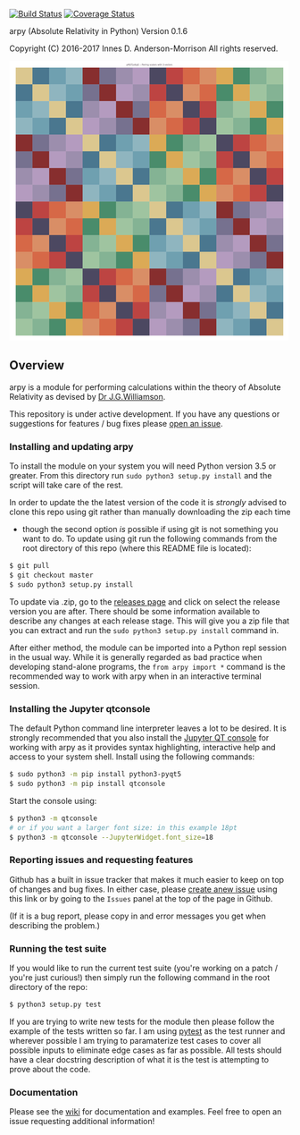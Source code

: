 [![Build Status](https://travis-ci.org/sminez/arpy.svg?branch=master)](https://travis-ci.org/sminez/arpy) [![Coverage Status](https://coveralls.io/repos/github/sminez/arpy/badge.svg?branch=master)](https://coveralls.io/github/sminez/arpy?branch=master)

arpy (Absolute Relativity in Python) Version 0.1.6

Copyright (C) 2016-2017 Innes D. Anderson-Morrison All rights reserved.

![Cayley Table for the Williamson Algebra](readme_icon.png)


## Overview
arpy is a module for performing calculations within the theory of Absolute Relativity
as devised by [Dr J.G.Williamson](http://www.gla.ac.uk/schools/engineering/staff/johnwilliamson/).

This repository is under active development. If you have any questions or
suggestions for features / bug fixes please [open an issue](https://github.com/sminez/arpy/issues).

### Installing and updating arpy
To install the module on your system you will need Python version 3.5 or
greater. From this directory run `sudo python3 setup.py install` and the script
will take care of the rest.

In order to update the the latest version of the code it is _strongly_ advised
to clone this repo using git rather than manually downloading the zip each time
- though the second option _is_ possible if using git is not something you want
to do. To update using git run the following commands from the root directory of
this repo (where this README file is located):

```bash
$ git pull
$ git checkout master
$ sudo python3 setup.py install
```

To update via .zip, go to the [releases page](https://github.com/sminez/arpy/releases)
and click on select the release version you are after. There should be some
information available to describe any changes at each release stage.
This will give you a zip file that you can extract and run the
`sudo python3 setup.py install` command in.

After either method, the module can be imported into a Python repl session in
the usual way. While it is generally regarded as bad practice when developing
stand-alone programs, the `from arpy import *` command is the recommended way to
work with arpy when in an interactive terminal session.

### Installing the Jupyter qtconsole
The default Python command line interpreter leaves a lot to be desired. It is
strongly recommended that you also install the [Jupyter QT console](https://qtconsole.readthedocs.io/en/latest/)
for working with arpy as it provides syntax highlighting, interactive help and
access to your system shell. Install using the following commands:

```bash
$ sudo python3 -m pip install python3-pyqt5
$ sudo python3 -m pip install qtconsole
```

Start the console using:
```bash
$ python3 -m qtconsole
# or if you want a larger font size: in this example 18pt
$ python3 -m qtconsole --JupyterWidget.font_size=18
```


### Reporting issues and requesting features
Github has a built in issue tracker that makes it much easier to keep on top
of changes and bug fixes. In either case, please [create anew issue](https://github.com/sminez/arpy/issues)
using this link or by going to the `Issues` panel at the top of the page in
Github.

(If it is a bug report, please copy in and error messages you get when describing
the problem.)


### Running the test suite
If you would like to run the current test suite (you're working on a patch /
you're just curious!) then simply run the following command in the root
directory of the repo:
```bash
$ python3 setup.py test
```

If you are trying to write new tests for the module then please follow the
example of the tests written so far. I am using [pytest](http://doc.pytest.org/en/latest/)
as the test runner and wherever possible I am trying to paramaterize test cases
to cover all possible inputs to eliminate edge cases as far as possible.
All tests should have a clear docstring description of what it is the test is
attempting to prove about the code.

### Documentation
Please see the [wiki](https://github.com/sminez/arpy/wiki) for documentation and
examples. Feel free to open an issue requesting additional information!
